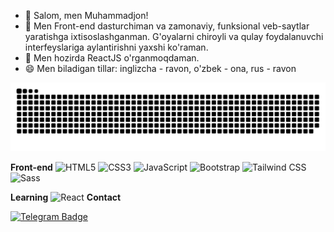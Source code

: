 - 👋 Salom, men Muhammadjon!
- 👀 Men Front-end dasturchiman va zamonaviy, funksional veb-saytlar yaratishga ixtisoslashganman. G'oyalarni chiroyli va qulay foydalanuvchi interfeyslariga aylantirishni yaxshi ko'raman.
- 🌱 Men hozirda ReactJS o'rganmoqdaman.
- 😄 Men biladigan tillar: inglizcha - ravon, o'zbek - ona, rus - ravon

<picture>
  <source
    media="(prefers-color-scheme: dark)"
    srcset="https://raw.githubusercontent.com/platane/snk/output/github-contribution-grid-snake-dark.svg"
  />
  <source
    media="(prefers-color-scheme: light)"
    srcset="https://raw.githubusercontent.com/platane/snk/output/github-contribution-grid-snake.svg"
  />
  <img
    alt="github contribution grid snake animation"
    src="https://raw.githubusercontent.com/platane/snk/output/github-contribution-grid-snake.svg"
  />
</picture>


**Front-end**
![HTML5](https://img.shields.io/badge/-HTML5-E34F26?logo=html5&logoColor=white&style=for-the-badge)
![CSS3](https://img.shields.io/badge/-CSS3-1572B6?logo=css3&logoColor=white&style=for-the-badge)
![JavaScript](https://img.shields.io/badge/-JavaScript-F7DF1E?logo=javascript&logoColor=black&style=for-the-badge)
![Bootstrap](https://img.shields.io/badge/-Bootstrap-7952B3?logo=bootstrap&logoColor=white&style=for-the-badge)
![Tailwind CSS](https://img.shields.io/badge/-Tailwind%20CSS-06B6D4?logo=tailwindcss&logoColor=white&style=for-the-badge)
![Sass](https://img.shields.io/badge/-Sass-CC6699?logo=sass&logoColor=white&style=for-the-badge)


**Learning**
![React](https://img.shields.io/badge/-React-61DAFB?logo=react&logoColor=black&style=for-the-badge)
**Contact**

[![Telegram Badge](https://img.shields.io/badge/-Telegram-blue?style=flat-square&logo=Telegram&logoColor=white&link=https://t.me/Uusjo9)]([https://t.me/Uusjo9])

